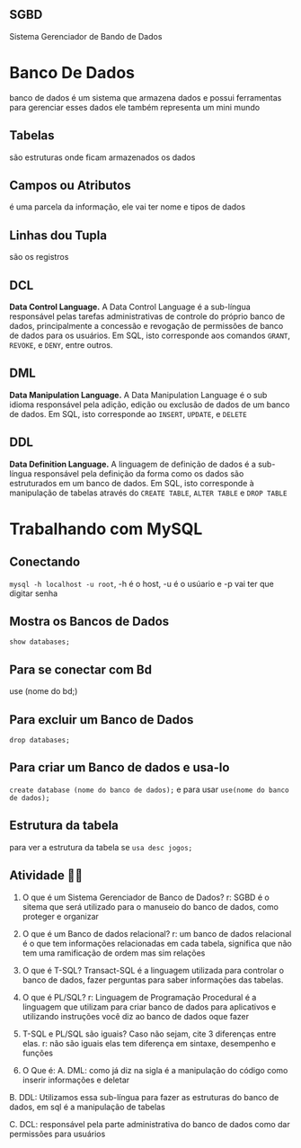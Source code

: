 ## SGBD
Sistema Gerenciador de Bando de Dados

# Banco De Dados
 
 banco de dados é um sistema que armazena dados e possui ferramentas para gerenciar esses dados ele também representa um mini mundo 

## Tabelas 

são estruturas onde ficam armazenados os dados

## Campos ou Atributos

é uma parcela da informação, ele vai ter nome e tipos de dados

## Linhas dou Tupla

são os registros 

## DCL
  **Data Control Language.**
  A Data Control Language é a sub-língua responsável pelas tarefas administrativas de controle do próprio banco de dados, principalmente a concessão e revogação de permissões de banco de dados para os usuários. Em SQL, isto corresponde aos comandos `GRANT`, `REVOKE`, e `DENY`, entre outros.
## DML
 **Data Manipulation Language.**
  A Data Manipulation Language é o sub idioma responsável pela adição, edição ou exclusão de dados de um banco de dados. Em SQL, isto corresponde ao `INSERT`, `UPDATE`, e `DELETE`
## DDL
 **Data Definition Language.**
  A linguagem de definição de dados é a sub-língua responsável pela definição da forma como os dados são estruturados em um banco de dados. Em SQL, isto corresponde à manipulação de tabelas através do `CREATE TABLE`, `ALTER TABLE` e `DROP TABLE`
 
 # Trabalhando com MySQL

 ## Conectando
 `mysql -h localhost -u root`, -h é o host, -u é o usúario e -p vai ter que digitar senha
 
 ## Mostra os Bancos de Dados
`show databases;`

## Para se conectar com Bd
 use (nome do bd;)

## Para excluir um Banco de Dados
`drop databases;`

## Para criar um Banco de dados e usa-lo
`create database (nome do banco de dados);` e para usar `use(nome do banco de dados);`

## Estrutura da tabela

para ver a estrutura da tabela se `usa desc jogos;`

##  Atividade 👨‍💻

1.	O que é um Sistema Gerenciador de Banco de Dados?
r: SGBD é o sitema que será utilizado para o manuseio do banco de dados, como proteger e organizar

2.	O que é um Banco de dados relacional?
r: um banco de dados relacional é o que tem informações relacionadas em cada tabela, significa que não tem uma ramificação de ordem mas sim relações

3.	O que é T-SQL?
Transact-SQL é a linguagem utilizada para controlar o banco de dados, fazer perguntas para saber informações das tabelas.

4.	O que é PL/SQL?
r: Linguagem de Programação Procedural é a linguagem que utilizam para criar banco de dados para aplicativos e utilizando instruções você diz ao banco de dados oque fazer


5.	T-SQL e PL/SQL são iguais? Caso não sejam, cite 3 diferenças entre elas.
r: não são iguais elas tem diferença em sintaxe, desempenho e funções 

6.	O Que é:
A.	DML: como já diz na sigla é a manipulação do código como inserir informações e deletar

B.	DDL: Utilizamos essa sub-língua para fazer as estruturas do banco de dados, em sql é a manipulação de tabelas

C.	DCL: responsável pela parte administrativa do banco de dados como dar permissões para usuários
